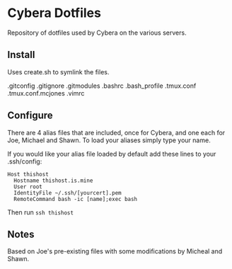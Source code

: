 # Cybera Dotfiles

Repository of dotfiles used by Cybera on the various servers.

## Install
Uses create.sh to symlink the files.

.gitconfig
.gitignore
.gitmodules
.bashrc
.bash_profile
.tmux.conf
.tmux.conf.mcjones
.vimrc

## Configure
There are 4 alias files that are included, once for Cybera, and one each for Joe, Michael and Shawn. To load your aliases simply type your name.

If you would like your alias file loaded by default add these lines to your .ssh/config:

```
Host thishost
  Hostname thishost.is.mine
  User root
  IdentityFile ~/.ssh/[yourcert].pem
  RemoteCommand bash -ic [name];exec bash

```

Then run `ssh thishost`

## Notes
Based on Joe's pre-existing files with some modifications by Micheal and Shawn.
